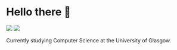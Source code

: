 # Hello there 🐧

<a href="https://twitter.com/nikit_ivan"><img src="https://img.shields.io/badge/Twitter-1DA1F2?style=for-the-badge&logo=twitter&logoColor=white"></a>
<a href="https://www.linkedin.com/in/ivannikitin1/"><img src="https://img.shields.io/badge/LinkedIn-0077B5?style=for-the-badge&logo=linkedin&logoColor=white"></a>

Currently studying Computer Science at the University of Glasgow.
